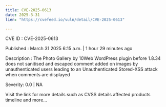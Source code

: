 ```yaml
---
title: CVE-2025-0613
date: 2025-3-31
lien: "https://cvefeed.io/vuln/detail/CVE-2025-0613"

---
```


CVE ID : CVE-2025-0613

Published :  March 31
2025
6:15 a.m. | 1 hour
29 minutes ago

Description : The Photo Gallery by 10Web  WordPress plugin before 1.8.34 does not sanitised and escaped comment added on images by unauthenticated users
leading to an Unauthenticated Stored-XSS attack when comments are displayed

Severity: 0.0 | NA

Visit the link for more details
such as CVSS details
affected products
timeline
and more...
